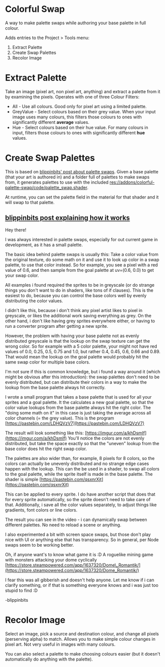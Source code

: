 # Colorful Swap

A way to make palette swaps while authoring your base palette in full colour.

Adds entries to the Project > Tools menu:
1. Extract Palette
2. Create Swap Palettes
3. Recolor Image


# Extract Palette

Take an image (pixel art, non pixel art, anything) and extract a palette from
it by examining the pixels. Operates with one of three Colour Filters:
* All - Use all colours. Good only for pixel art using a limited palette.
* GreyValue - Select colours based on their grey value. When your input image
  uses many colours, this filters those colours to ones with significantly
  different **average** values.
* Hue - Select colours based on their hue value. For many colours in input,
  filters those colours to ones with significantly different **hue** values.


# Create Swap Palettes

This is based on [blippinbits' post about palette
swaps](https://www.reddit.com/r/godot/comments/pqtqmh/palette_swaps_without_making_every_sprite/).
Given a base palette (that your art is authored in) and a folder full of
palettes to make swaps from, it generates palettes to use with the included
[res://addons/colorful-palette-swap/code/palette_swap.shader](addons/colorful-palette-swap/code/palette_swap.shader).

At runtime, you can set the palette field in the material for that shader and
it will swap to that palette.

## [blippinbits post explaining how it works](https://www.reddit.com/r/godot/comments/pqtqmh/palette_swaps_without_making_every_sprite/)
Hey there!

I was always interested in palette swaps, especially for out current game in
development, as it has a small palette.

The basic idea behind palette swaps is usually this: Take a color value from
the original texture, do some math on it and use it to look up color in a swap
palette, to use that color instead. So for example, you see a pixel with a red
value of 0.6, and then sample from the goal palette at uv=(0.6, 0.0) to get
your swap color.

All examples i found required the sprites to be in greyscale (or do strange
things you don't want to do in shaders, like tons of if clauses). This is the
easiest to do, because you can control the base colors well by evenly
distributing the color values.

I didn't like this, because i don't think any pixel artist likes to pixel in
greyscale, or likes the additional work saving everything as grey. On the other
hand, i don't like having grey sprites everywhere either, or having to run a
converter program after getting a new sprite.

However, the problem with having your base palette not as evenly distributed
greyscale is that the lookup on the swap texture can get the wrong color. So
for example with a 5 color palette, your might not have red values of 0.0,
0.25, 0.5, 0.75 and 1.0, but rather 0.4, 0.45, 0.6, 0.66 and 0.89. That would
mean the lookup on the goal palette would probably hit the same swap color for
multiple base colors.

I'm not sure if this is common knowledge, but i found a way around it (which
might be obvious after this introduction): the swap palettes don't need to be
evenly distributed, but can distribute their colors in a way to make the lookup
from the base palette always hit correctly.

I wrote a small program that takes a base palette that is used for all your
sprites and a goal palette. It the calculates a new goal palette, so that the
color value lookups from the base palette always hit the right color. The
"doing some math on it" in this case is just taking the average across all
color channels (= the grey value). This is the program
[https://pastebin.com/LDHQVzV7](https://pastebin.com/LDHQVzV7)

The result will look something like this:
[https://imgur.com/a/khDsmIf](https://imgur.com/a/khDsmIf) You'll notice the
colors are not evenly distributed, but take the space exactly so that the
"uneven" lookup from the base color does hit the right swap color.

The palettes are also wider than, for example, 8 pixels for 8 colors, so the
colors can actually be unevenly distributed and no strange edge cases happen
with the lookup. This can the be used in a shader, to swap all colors to the
goal palette, while the sprite itself is made in the base palette. The shader
is simple [https://pastebin.com/qsxnrXjt](https://pastebin.com/qsxnrXjt)

This can be applied to every sprite. I do have another script that does that
for every sprite automatically, so the sprite doesn't need to take care of
that. Additionally, i save all the color values separately, to adjust things
like gradients, font colors or line colors.

The result you can see in the video - i can dynamically swap between different
palettes. No need to reload a scene or anything.

I also experimented a bit with screen space swaps, but those don't play nice
with UI or anything else that has transparency. So in general, per Node swaps
seem to be working better.

Oh, if anyone want's to know what game it is :D  A roguelike mining game with
monsters attacking your dome cyclically
[https://store.steampowered.com/app/1637320/Dome\_Romantik/](https://store.steampowered.com/app/1637320/Dome_Romantik/)

I fear this was all gibberish and doesn't help anyone. Let me know if i can
clarify something, or if that is something everyone knows and i was just too
stupid to find :D

-blippinbits


# Recolor Image

Select an image, pick a source and destination colour, and change all pixels
(perserving alpha) to match. Allows you to make simple colour changes in pixel
art. Not very useful in images with many colours.

You can also select a palette to make choosing colours easier (but it doesn't
automatically do anything with the palette).
